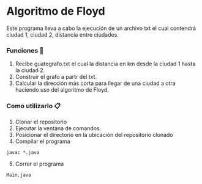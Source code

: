 # Algoritmo de Floyd
Este programa lleva a cabo la ejecución de un archivo txt el cual contendrá ciudad 1, ciudad 2, distancia entre ciudades.

### Funciones 🚀
1. Recibe guategrafo.txt el cual la distancia en km desde la ciudad 1 hasta la ciudad 2.
2. Construir el grafo a partr del txt.
3. Calcular la dirección más corta para llegar de una ciudad a otra haciendo uso del algoritmo de Floyd.


### Como utilizarlo 📋
1. Clonar el repositorio
2. Ejecutar la ventana de comandos
3. Posicionar el directorio en la ubicación del repositorio clonado
4. Compilar el programa
```
javac *.java
```
5. Correr el programa
```
Main.java
```
